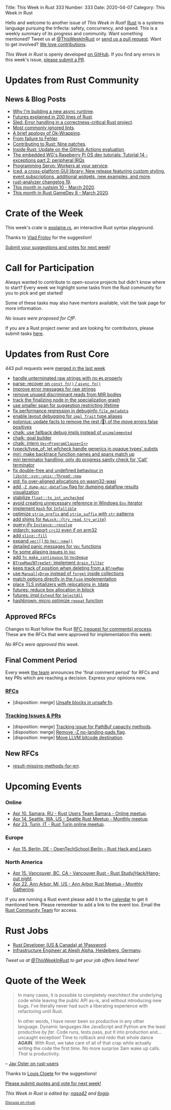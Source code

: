 Title: This Week in Rust 333
Number: 333
Date: 2020-04-07
Category: This Week in Rust

Hello and welcome to another issue of *This Week in Rust*!
[Rust](http://rust-lang.org) is a systems language pursuing the trifecta: safety, concurrency, and speed.
This is a weekly summary of its progress and community.
Want something mentioned? Tweet us at [@ThisWeekInRust](https://twitter.com/ThisWeekInRust) or [send us a pull request](https://github.com/cmr/this-week-in-rust).
Want to get involved? [We love contributions](https://github.com/rust-lang/rust/blob/master/CONTRIBUTING.md).

*This Week in Rust* is openly developed [on GitHub](https://github.com/cmr/this-week-in-rust).
If you find any errors in this week's issue, [please submit a PR](https://github.com/cmr/this-week-in-rust/pulls).

# Updates from Rust Community

## News & Blog Posts

* [Why I'm building a new async runtime](https://stjepang.github.io/2020/04/03/why-im-building-a-new-async-runtime.html).
* [Futures explained in 200 lines of Rust](https://cfsamson.github.io/books-futures-explained/).
* [Sled: Error handling in a correctness-critical Rust project](http://sled.rs/errors).
* [Most commonly ignored lints](https://github.com/rust-lang/rust-clippy/issues/5418).
* [A brief apology of Ok-Wrapping](https://boats.gitlab.io/blog/post/why-ok-wrapping/).
* [From failure to Fehler](https://boats.gitlab.io/blog/post/failure-to-fehler/).
* [Contributing to Rust: Nine patches](https://blog.yoshuawuyts.com/nine-patches/).
* [Inside Rust: Update on the GitHub Actions evaluation](https://blog.rust-lang.org/inside-rust/2020/04/07/update-on-the-github-actions-evaluation.html).
* [The embedded WG's Raspberry Pi OS dev tutorials: Tutorial 14 - exceptions part 2: peripheral IRQs](https://github.com/rust-embedded/rust-raspberrypi-OS-tutorials/tree/master/14_exceptions_part2_peripheral_IRQs)
* [Programming Servo: Workers at your service](https://medium.com/programming-servo/programming-servo-workers-at-your-service-db71e5943511).
* [Iced, a cross-platform GUI library: New release featuring custom styling, event subscriptions, additional widgets, new examples, and more](https://github.com/hecrj/iced/pull/253).
* [rust-analyzer changelog 19](https://rust-analyzer.github.io/thisweek/2020/04/06/changelog-19.html).
* [This month in rustsim 10 - March 2020](https://www.rustsim.org/blog/2020/04/01/this-month-in-rustsim/).
* [This month in Rust GameDev 8 - March 2020](https://rust-gamedev.github.io/posts/newsletter-008/).

# Crate of the Week

This week's crate is [explaine.rs](https://github.com/jrvidal/explaine.rs), an interactive Rust syntax playground.

Thanks to [Vlad Frolov](https://users.rust-lang.org/t/crate-of-the-week/2704/747) for the suggestion!

[Submit your suggestions and votes for next week][submit_crate]!

[submit_crate]: https://users.rust-lang.org/t/crate-of-the-week/2704

# Call for Participation

Always wanted to contribute to open-source projects but didn't know where to start?
Every week we highlight some tasks from the Rust community for you to pick and get started!

Some of these tasks may also have mentors available, visit the task page for more information.

*No issues were proposed for CfP*.

If you are a Rust project owner and are looking for contributors, please submit tasks [here][guidelines].

[guidelines]: https://users.rust-lang.org/t/twir-call-for-participation/4821

# Updates from Rust Core

443 pull requests were [merged in the last week][merged]

[merged]: https://github.com/search?q=is%3Apr+org%3Arust-lang+is%3Amerged+merged%3A2020-03-30..2020-04-06

* [handle unterminated raw strings with no `#`s properly](https://github.com/rust-lang/rust/pull/70681)
* [parse: recover on `const fn()` / `async fn()`](https://github.com/rust-lang/rust/pull/70421)
* [improve error messages for raw strings](https://github.com/rust-lang/rust/pull/70522)
* [remove unused discriminant reads from MIR bodies](https://github.com/rust-lang/rust/pull/70595)
* [track the finalizing node in the specialization graph](https://github.com/rust-lang/rust/pull/70535)
* [use smaller span for suggestion restricting lifetime](https://github.com/rust-lang/rust/pull/70827)
* [fix performance regression in debuginfo `file_metadata`](https://github.com/rust-lang/rust/pull/70803)
* [enable layout debugging for `impl Trait` type aliases](https://github.com/rust-lang/rust/pull/70815)
* [polonius: update facts to remove the rest (🤞) of the move errors false positives](https://github.com/rust-lang/polonius/pull/147)
* [chalk: use fallback debug impls instead of `unimplemented`](https://github.com/rust-lang/chalk/pull/366)
* [chalk: goal builder](https://github.com/rust-lang/chalk/pull/361)
* [chalk: intern `Vec<ProgramClause<I>>`](https://github.com/rust-lang/chalk/pull/370)
* [typeck/type_of: let wfcheck handle generics in opaque types' substs](https://github.com/rust-lang/rust/pull/70272)
* [miri: make backtrace function names and spans match up](https://github.com/rust-lang/rust/pull/70590)
* [miri terminator handling: only do progress sanity check for 'Call' terminator](https://github.com/rust-lang/rust/pull/70771)
* [fix double-free and undefined behaviour in `libstd::syn::unix::Thread::new`](https://github.com/rust-lang/rust/pull/70597)
* [std: fix over-aligned allocations on wasm32-wasi](https://github.com/rust-lang/rust/pull/70585)
* [add `-Z dump-mir-dataflow` flag for dumping dataflow results visualization](https://github.com/rust-lang/rust/pull/70511)
* [stabilize `float::to_int_unchecked`](https://github.com/rust-lang/rust/pull/70487)
* [avoid creating unnecessary reference in Windows `Env` iterator](https://github.com/rust-lang/rust/pull/70479)
* [implement `Hash` for `Infallible`](https://github.com/rust-lang/rust/pull/70281)
* [optimize `strip_prefix` and `strip_suffix` with `str` patterns](https://github.com/rust-lang/rust/pull/69784)
* [add shims for `RwLock::`{`try_read`, `try_write`}](https://github.com/rust-lang/miri/pull/1157)
* [query-ify `Instance::resolve`](https://github.com/rust-lang/rust/pull/67797)
* [stdarch: support `crc32` even if on arm32](https://github.com/rust-lang/stdarch/pull/834)
* [add `slice::fill`](https://github.com/rust-lang/rust/pull/70752)
* [expand `vec![]` to `Vec::new()`](https://github.com/rust-lang/rust/pull/70632)
* [detailed panic messages for `Vec` functions](https://github.com/rust-lang/rust/pull/70573)
* [fix some aliasing issues in `Vec`](https://github.com/rust-lang/rust/pull/70558)
* [add `fn make_contiguous` to `VecDeque`](https://github.com/rust-lang/rust/pull/69425)
* [`BTreeMap`/`BTreeSet`: implement `drain_filter`](https://github.com/rust-lang/rust/pull/68770)
* [keep track of position when deleting from a `BTreeMap`](https://github.com/rust-lang/rust/pull/70795)
* [use `ManuallyDrop` instead of `forget` inside collections](https://github.com/rust-lang/rust/pull/70766)
* [match options directly in the `Fuse` implementation](https://github.com/rust-lang/rust/pull/70750)
* [place TLS initializers with relocations in .tdata](https://github.com/rust-lang/rust/pull/70720)
* [futures: reduce box allocation in bilock](https://github.com/rust-lang/futures-rs/pull/2104)
* [futures: impl `Extend` for `SelectAll`](https://github.com/rust-lang/futures-rs/pull/2107)
* [hashbrown: micro optimize `repeat` function](https://github.com/rust-lang/hashbrown/pull/150)

## Approved RFCs

Changes to Rust follow the Rust [RFC (request for comments) process](https://github.com/rust-lang/rfcs#rust-rfcs). These
are the RFCs that were approved for implementation this week:

*No RFCs were approved this week.*

## Final Comment Period

Every week [the team](https://www.rust-lang.org/team.html) announces the
'final comment period' for RFCs and key PRs which are reaching a
decision. Express your opinions now.

### [RFCs](https://github.com/rust-lang/rfcs/labels/final-comment-period)

* [disposition: merge] [Unsafe blocks in unsafe fn](https://github.com/rust-lang/rfcs/pull/2585).

### [Tracking Issues & PRs](https://github.com/rust-lang/rust/labels/final-comment-period)

* [disposition: merge] [Tracking issue for PathBuf capacity methods](https://github.com/rust-lang/rust/issues/58234).
* [disposition: merge] [Remove -Z no-landing-pads flag](https://github.com/rust-lang/rust/pull/70175).
* [disposition: merge] [Move LLVM bitcode destination](https://github.com/rust-lang/rust/pull/70458).

## New RFCs

* [result-missing-methods-for-err](https://github.com/rust-lang/rfcs/pull/2897).

# Upcoming Events

### Online

* [Apr 10. Samara, RU - Rust Users Team Samara - Online meetup](https://samara-it-community.timepad.ru/event/1293744/).
* [Apr 14. Seattle, WA, US - Seattle Rust Meetup - Monthly meetup](https://www.meetup.com/Seattle-Rust-Meetup/events/prbtdrybcgbsb/).
* [Apr 23. Turin, IT - Rust Turin online meetup](http://www.toolboxoffice.it/eventi/rust-meetup-15/).

### Europe

* [Apr 15. Berlin, DE - OpenTechSchool Berlin - Rust Hack and Learn](https://www.meetup.com/opentechschool-berlin/events/gztznrybcgbvb/).

### North America

* [Apr 15. Vancouver, BC, CA - Vancouver Rust - Rust Study/Hack/Hang-out night](https://www.meetup.com/Vancouver-Rust/events/qnrgnrybcgbtb/).
* [Apr 22. Ann Arbor, MI, US - Ann Arbor Rust Meetup - Monthly Gathering](https://www.meetup.com/Ann-Arbor-Rust-Meetup/events/zdfscrybcgbdc/).

If you are running a Rust event please add it to the [calendar] to get
it mentioned here. Please remember to add a link to the event too.
Email the [Rust Community Team][community] for access.

[calendar]: https://www.google.com/calendar/embed?src=apd9vmbc22egenmtu5l6c5jbfc%40group.calendar.google.com
[community]: mailto:community-team@rust-lang.org

# Rust Jobs

* [Rust Developer (US & Canada) at 1Password](https://1password.com/jobs/rust-developer/).
* [Infrastructure Engineer at Aleph Alpha, Heidelberg, Germany](https://aleph-alpha.de/sw_engineer.html?language=de).

*Tweet us at [@ThisWeekInRust](https://twitter.com/ThisWeekInRust) to get your job offers listed here!*

# Quote of the Week

> In many cases, it is possible to completely rearchitect the underlying code while leaving the public API as-is, and without introducing new bugs. I've literally never had such a liberating experience with refactoring until Rust.
>
> In other words, I have never been so productive in any other language. Dynamic languages like JavaScript and Python are the least productive *by far*. Code runs, tests pass, put it into production and... uncaught exception! Time to rollback and redo that whole dance **AGAIN**. With Rust, we take care of all of that crap while actually writing the code the first time. No more surprise 3am wake up calls. *That* is productivity.

– [Jay Oster on rust-users](https://users.rust-lang.org/t/rust-language-efficacy-and-productivity/39352/10)

Thanks to [Louis Cloete](https://users.rust-lang.org/t/twir-quote-of-the-week/328/846) for the suggestions!

[Please submit quotes and vote for next week!](https://users.rust-lang.org/t/twir-quote-of-the-week/328)

*This Week in Rust is edited by: [nasa42](https://github.com/nasa42) and [llogiq](https://github.com/llogiq).*

<small>[Discuss on r/rust]().</small>
